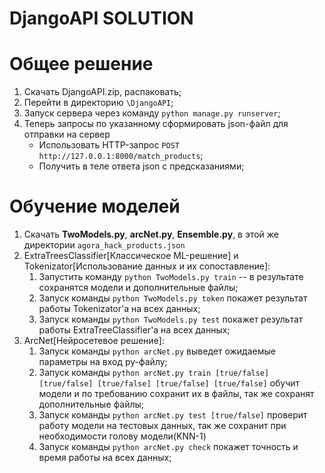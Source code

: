 # DjangoAPI SOLUTION

# Общее решение

1. Скачать DjangoAPI.zip, распаковать;
2. Перейти в директорию `\DjangoAPI`;
3. Запуск сервера через команду `python manage.py runserver`;
4. Теперь запросы по указанному сформировать json-файл для отправки на сервер
    - Использовать HTTP-запрос `POST http://127.0.0.1:8000/match_products`;
    - Получить в теле ответа json с предсказаниями;

# Обучение моделей

1. Скачать **TwoModels.py**, **arcNet.py**, **Ensemble.py**, в этой же директории `agora_hack_products.json`
2. ExtraTreesClassifier[Классическое ML-решение] и Tokenizator[Использование данных и их сопоставление]:
    1. Запустить команду `python TwoModels.py train` -- в результате сохранятся модели и дополнительные файлы;
    2. Запуск команды `python TwoModels.py token` покажет результат работы Tokenizator'а на всех данных;
    3. Запуск команды `python TwoModels.py test` покажет результат работы ExtraTreeClassifier'а на всех данных;
3. ArcNet[Нейросетевое решение]:
    1. Запуск команды `python arcNet.py` выведет ожидаемые параметры на вход py-файлу;
    2. Запуск команды `python arcNet.py train [true/false] [true/false] [true/false] [true/false] [true/false]` обучит модели и по требованию сохранит их в файлы, так же сохранят дополнительные файлы;
    3. Запуск команды `python arcNet.py test [true/false]` проверит работу модели на тестовых данных, так же сохранит при необходимости голову модели(KNN-1)
    4. Запуск команды `python arcNet.py check` покажет точность и время работы на всех данных;
